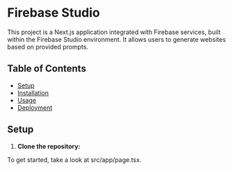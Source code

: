 # Firebase Studio

This project is a Next.js application integrated with Firebase services, built within the Firebase Studio environment. It allows users to generate websites based on provided prompts.

## Table of Contents

- [Setup](#setup)
- [Installation](#installation)
- [Usage](#usage)
- [Deployment](#deployment)

## Setup

1.  **Clone the repository:**


To get started, take a look at src/app/page.tsx.
